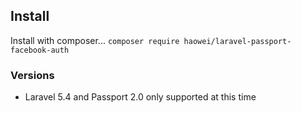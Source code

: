 

## Install

Install with composer...  `composer require haowei/laravel-passport-facebook-auth`

### Versions

* Laravel 5.4 and Passport 2.0 only supported at this time
